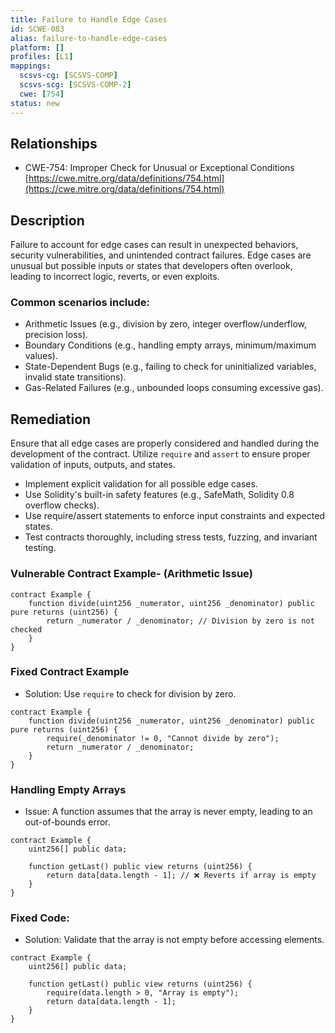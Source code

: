 ```yaml
---
title: Failure to Handle Edge Cases
id: SCWE-083
alias: failure-to-handle-edge-cases
platform: []
profiles: [L1]
mappings:
  scsvs-cg: [SCSVS-COMP]
  scsvs-scg: [SCSVS-COMP-2]
  cwe: [754]
status: new
---
```


## Relationships  
- CWE-754: Improper Check for Unusual or Exceptional Conditions  
  [https://cwe.mitre.org/data/definitions/754.html](https://cwe.mitre.org/data/definitions/754.html)  

## Description
Failure to account for edge cases can result in unexpected behaviors, security vulnerabilities, and unintended contract failures. Edge cases are unusual but possible inputs or states that developers often overlook, leading to incorrect logic, reverts, or even exploits.

### Common scenarios include:

- Arithmetic Issues (e.g., division by zero, integer overflow/underflow, precision loss).
- Boundary Conditions (e.g., handling empty arrays, minimum/maximum values).
- State-Dependent Bugs (e.g., failing to check for uninitialized variables, invalid state transitions).
- Gas-Related Failures (e.g., unbounded loops consuming excessive gas).

## Remediation
Ensure that all edge cases are properly considered and handled during the development of the contract. Utilize `require` and `assert` to ensure proper validation of inputs, outputs, and states.
- Implement explicit validation for all possible edge cases.
- Use Solidity's built-in safety features (e.g., SafeMath, Solidity 0.8 overflow checks).
- Use require/assert statements to enforce input constraints and expected states.
- Test contracts thoroughly, including stress tests, fuzzing, and invariant testing.



### Vulnerable Contract Example-  (Arithmetic Issue)
```solidity
contract Example {
    function divide(uint256 _numerator, uint256 _denominator) public pure returns (uint256) {
        return _numerator / _denominator; // Division by zero is not checked
    }
}
```
### Fixed Contract Example
- Solution: Use `require` to check for division by zero.
```solidity
contract Example {
    function divide(uint256 _numerator, uint256 _denominator) public pure returns (uint256) {
        require(_denominator != 0, "Cannot divide by zero");
        return _numerator / _denominator;
    }
}
```

### Handling Empty Arrays
- Issue: A function assumes that the array is never empty, leading to an out-of-bounds error.

```solidity
contract Example {
    uint256[] public data;

    function getLast() public view returns (uint256) {
        return data[data.length - 1]; // ❌ Reverts if array is empty
    }
}
```

### Fixed Code:
-  Solution: Validate that the array is not empty before accessing elements.
```solidity
contract Example {
    uint256[] public data;

    function getLast() public view returns (uint256) {
        require(data.length > 0, "Array is empty");
        return data[data.length - 1];
    }
}
```
